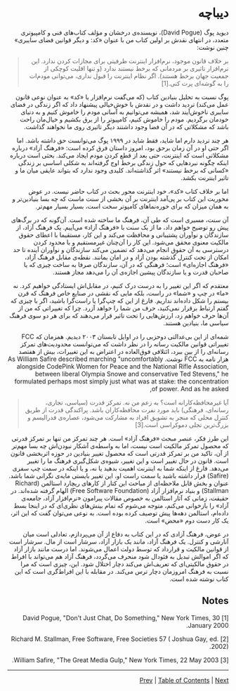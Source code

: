 <div dir="rtl">

# دیباچه

دیوید پوگ (David Pogue)، نویسنده‌ی درخشان و مؤلف کتاب‌های فنی و کامپیوتری متعدد، در انتهای نقدش بر اولین کتاب من با عنوان «کد: و دیگر قوانین فضای سایبری» چنین نوشت:

> بر خلاف قانون موجود، نرم‌افزار اینترنت ظرفیتی برای مجازات کردن ندارد. این نرم‌افزار تاثیری بر مردمانی که برخط نیستند ندارد (و تنها اقلیت کوچکی از جمعیت جهان برخط هستند). اگر نظام اینترنت را قبول نداری، می‌توانی مودم‌ات را به گوشه‌ای پرت کنی.[1]

پوگ نسبت به تحلیل بنیادین کتاب (که می‌گفت نرم‌افزار یا «کد» به عنوان نوعی قانون عمل می‌کند) تردید داشت و در نقدش با خوش‌خیالی پیشنهاد داد که اگر زندگی در فضای سایبری ناخوش‌آیند شد، همیشه می‌توانیم به آسانی مودم را خاموش کنیم و به دنیای خودمان برگردیم. مودم را خاموش کنیم، کامپیوتر را از برق بکشیم و خیال‌مان راحت باشد که مشکلاتی که در آن فضا وجود داشتند دیگر تاثیری روی ما نخواهند گذاشت.

هر چند تردید دارم اما شاید، فقط شاید در ۱۹۹۹ پوگ می‌توانست حق داشته باشد. اما اگر حتی او در آن زمان برحق بود، امروز داستان فرق کرده است: «فرهنگ آزاد» درباره مشکلاتی است که اینترنت، حتی بعد از قطع کردن مودم ایجاد می‌کند. بحثی است درباره اینکه چگونه نبردهایی که حول زندگی برخط اوج گرفته‌اند به شکلی اساسی بر زندگی «کسانی که برخط نیستند» اثر گذاشته‌اند. کلیدی وجود ندارد که بتواند عایقی میان ما و تاثیر اینترنت بکشد.

اما بر خلاف کتاب «کد»، خود اینترنت محور بحث در کتاب حاضر نیست. در عوض محوریت این کتاب بر پی‌آمد اینترنت بر آن بخشی از سنت ماست که چه بسا بنیادین‌تر و به همان میزان که برای خوره‌نماهای کامپوتر سخت است، بسیار بسیار مهم‌تر.

آن سنت، مسیری است که طی آن، فرهنگ ما ساخته شده است. آن‌گونه که در برگ‌های پیش رو توضیح خواهم داد، ما از یک سنت با «فرهنگ آزاد» می‌آییم. یک فرهنگ آزاد، از سازندگان و نوآوران پشتیبانی و محافظت می‌کند و این کار، مستقیما با اعطای حقوق مالکیت معنوی محقق می‌شود. این کار را آن‌چنان غیرمستقیم و با محدود کردن درسترسی به آن حقوق انجام می‌دهد که تضمین می‌کند سازندگان و نوآوران آینده تا حد امکان از تحت کنترل گذشته بودن آزاد و در امان بمانند. نقطه‌ی مقابل فرهنگ آزاد، «فرهنگ اجازه‌ای» است؛ فرهنگی که در آن، سازندگان صرفا به ساخت چیزی که یا صاحبان قدرت و یا سازندگان پیشین اجازه‌ی آن را می‌دهد مجاز هستند.

معتقدم که اگر این تغییر را به درست درک کنیم، در مقابل‌اش ایستادگی خواهیم کرد. نه «ما» در چپ و «شما» در راست، بلکه مایی که نقشی در صنایع خاص فرهنگ که قرن بیستم را شکل داده‌اند نداریم. فارغ از این که چپ‌گرا یا راست‌گرا باشید، اگر با چیزی که گفتم ارتباط برقرار نمی‌کنید، حرف من شما را خواهد آزرد. چرا که تغییراتی که من از آن‌ها حرف خواهم زد، ارزش‌هایی را تحت تاثیر قرار می‌دهند که برای هر دو سوی فرهنگ سیاسی ما، بنیادین هستند.

شمه‌ای از این بی‌عدالتی دوحزبی را در اوایل تابستان ۲۰۰۳ دیدیم. همزمان که FCC تغییراتی قوانین مالکیت رسانه را در نظر داشت که می‌توانست محدودیت‌های تمرکز رسانه‌ای را از بین ببرد، ائتلافی فوق‌العاده در اعتراض به این تغییرات، بیش از هفتصد هزار نامه‌ به FCC نوشت. As William Safire described marching "uncomfortably alongside CodePink Women for Peace and the National Rifle Association, between liberal Olympia Snowe and conservative Ted Stevens," he formulated perhaps most simply just what was at stake: the concentration of power. And as he asked,

> آیا غیرمحافظه‌کارانه است؟ به زعم من نه. تمرکز قدرت (سیاسی، تجاری، رسانه‌ای، فرهنگی) باید مورد نفرت محافظه‌کاران باشد. پراکندگی قدرت از طریق کنترل محلی که منجر به تشویق افراد به مشارکت می‌شود، عصاره‌ی فدرالیسم و بزرگ‌ترین تجلی دموکراسی است.[3]

این طرز فکر، عنصر مبحث «فرهنگ آزاد» است. هر چند تمرکز من تنها بر تمرکز قدرتی که محصول تمرکز مالکیت است نیست، اما به واسطه‌ی آشکار نبودن‌اش چه بسا مهم‌تر از آن، تاکید من بر تمرکز قدرتی است که محصول تغییر بنیادین در حوزه اثربخشی قانون است. قانون در حال تغییر است و این تغییر، شیوه‌ی شکل‌گیری فرهنگ ما را تغییر می‌دهد. فارغ از اینکه شما به اینترنت اهمیت بدهید یا نه، و یا اینکه در سمت چپ سفری (Safire) قرار داشته باشید یا سمت راست او، این تغییر بایستی مایه‌ی نگرانی شما باشد. عنوان و بخش قابل ملاحظه‌ای از مباحث این کتار از کارهای ریچارد استالمن (Richard Stallman) و بنیاد نرم‌افزار آزاد (Free Software Foundation) الهام گرفته شده‌اند. در حقیقت، زمانی که آثار استالمن به خصوص مقالات پیرامون «نرم‌افزار آزاد، جامعه‌ی آزاد» را بازخوانی می‌کنم، متوجه می‌شوم که تمام بینش‌های نظری‌ای که در اینجا بسط داده‌ام، استالمن دهه‌ها پیش توصیف کرده بوده است. به نوعی می‌توان گفت که این اثر، یک کار دست دوم «محض» است.

در عوض، فرهنگ آزادی که در این کتاب به دفاع از آن می‌پردازم، تعادلی است میان آنارشی و کنترل. یک فرهنگ آزاد، مانند یک بازار آزاد، سرشار است از مال. سرشار است از قوانین مالکیت و قرارداد که توسط دولت اعمال می‌شوند. اما درست مانند بازار آزاد که اگر اموالش تبدیل به فئودال شود منحرف می‌گردد، فرهنگ آزاد هم می‌تواند با افراط در حقوق مالکیتی‌ای که تعریف‌اش می‌کند دچار اختلال شود. این، چیزی است که مرا نسبت به فرهنگ امروزمان دچار ترس می‌کند. در مقابله با این افراط‌گری است که این کتاب نوشته شده است.


## Notes

[1] David Pogue, "Don't Just Chat, Do Something," New York Times, 30 January 2000.

[2] Richard M. Stallman, Free Software, Free Societies 57 ( Joshua Gay, ed. 2002).

[3] William Safire, "The Great Media Gulp," New York Times, 22 May 2003.

--------------------------------------------------------------------------------

[Prev](./01-info.md) | [Table of Contents](./00-toc.md) | [Next](./03-introduction.md)
